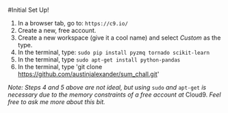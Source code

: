 #Initial Set Up!

1. In a browser tab, go to: `https://c9.io/`
2. Create a new, free account.
3. Create a new workspace (give it a cool name) and select _Custom_ as the type.
4. In the terminal, type: `sudo pip install pyzmq tornado scikit-learn`
5. In the terminal, type `sudo apt-get install python-pandas`
6. In the terminal, type 'git clone https://github.com/austinjalexander/sum_chall.git'

_Note: Steps 4 and 5 above are not ideal, but using_ `sudo` _and_ `apt-get` _is necessary due to the memory constraints of a free account at_ Cloud9. _Feel free to ask me more about this bit._